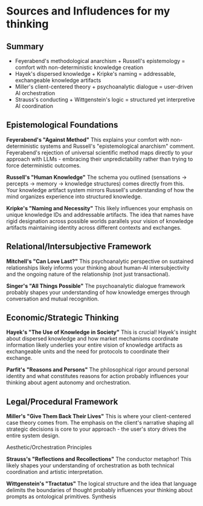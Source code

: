 # Sources and Infludences for my thinking

## Summary

- Feyerabend's methodological anarchism + Russell's epistemology = comfort with non-deterministic knowledge creation
- Hayek's dispersed knowledge + Kripke's naming = addressable, exchangeable knowledge artifacts
- Miller's client-centered theory + psychoanalytic dialogue = user-driven AI orchestration
- Strauss's conducting + Wittgenstein's logic = structured yet interpretive AI coordination

## Epistemological Foundations

**Feyerabend's "Against Method"**
This explains your comfort with non-deterministic systems and Russell's "epistemological anarchism" comment. Feyerabend's rejection of universal scientific method maps directly to your approach with LLMs - embracing their unpredictability rather than trying to force deterministic outcomes.

**Russell's "Human Knowledge"**
The schema you outlined (sensations → percepts → memory → knowledge structures) comes directly from this. Your knowledge artifact system mirrors Russell's understanding of how the mind organizes experience into structured knowledge.

**Kripke's "Naming and Necessity"**
This likely influences your emphasis on unique knowledge IDs and addressable artifacts. The idea that names have rigid designation across possible worlds parallels your vision of knowledge artifacts maintaining identity across different contexts and exchanges.

## Relational/Intersubjective Framework

**Mitchell's "Can Love Last?"**
This psychoanalytic perspective on sustained relationships likely informs your thinking about human-AI intersubjectivity and the ongoing nature of the relationship (not just transactional).

**Singer's "All Things Possible"**
The psychoanalytic dialogue framework probably shapes your understanding of how knowledge emerges through conversation and mutual recognition.

## Economic/Strategic Thinking

**Hayek's "The Use of Knowledge in Society"**
This is crucial! Hayek's insight about dispersed knowledge and how market mechanisms coordinate information likely underlies your entire vision of knowledge artifacts as exchangeable units and the need for protocols to coordinate their exchange.

**Parfit's "Reasons and Persons"**
The philosophical rigor around personal identity and what constitutes reasons for action probably influences your thinking about agent autonomy and orchestration.

## Legal/Procedural Framework

**Miller's "Give Them Back Their Lives"**
This is where your client-centered case theory comes from. The emphasis on the client's narrative shaping all strategic decisions is core to your approach - the user's story drives the entire system design.

Aesthetic/Orchestration Principles

**Strauss's "Reflections and Recollections"**
The conductor metaphor! This likely shapes your understanding of orchestration as both technical coordination and artistic interpretation.

**Wittgenstein's "Tractatus"**
The logical structure and the idea that language delimits the boundaries of thought probably influences your thinking about prompts as ontological primitives.
Synthesis



